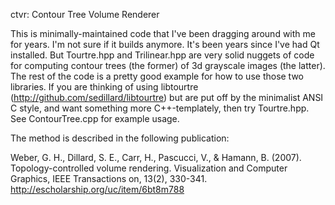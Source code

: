 ctvr: Contour Tree Volume Renderer

This is minimally-maintained code that I've been dragging around with me for years. I'm not sure if it builds anymore. It's been years since I've had Qt installed. But Tourtre.hpp and Trilinear.hpp are very solid nuggets of code for computing contour trees (the former) of 3d grayscale images (the latter). The rest of the code is a pretty good example for how to use those two libraries. If you are thinking of using libtourtre (http://github.com/sedillard/libtourtre) but are put off by the minimalist ANSI C style, and want something more C++-templately, then try Tourtre.hpp. See ContourTree.cpp for example usage.

The method is described in the following publication:

Weber, G. H., Dillard, S. E., Carr, H., Pascucci, V., & Hamann, B. (2007). Topology-controlled volume rendering. Visualization and Computer Graphics, IEEE Transactions on, 13(2), 330-341.
http://escholarship.org/uc/item/6bt8m788

